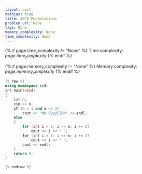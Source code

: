 ```yaml
---
layout: post
mathjax: true
title: 1070 Permutations
problem_url: None
tags: None
memory_complexity: None
time_complexity: None
---
```




{% if page.time_complexity != "None" %}
Time complexity: ${{ page.time_complexity }}$
{% endif %}

{% if page.memory_complexity != "None" %}
Memory complexity: ${{ page.memory_complexity }}$
{% endif %}

```cpp
{% raw %}
using namespace std;
int main(void)
{
    int n;
    cin >> n;
    if (n > 1 and n <= 3)
        cout << "NO SOLUTION" << endl;
    else
    {
        for (int i = 2; i <= n; i += 2)
            cout << i << " ";
        for (int i = 1; i <= n; i += 2)
            cout << i << " ";
        cout << endl;
    }
    return 0;
}

{% endraw %}
```